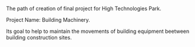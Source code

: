 The path of creation of final project for High Technologies Park.

Project Name: Building Machinery.


Its goal to help to maintain the movements of building equipment beetween building construction sites.
